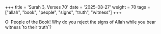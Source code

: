+++
title = 'Surah 3, Verses 70'
date = '2025-08-27'
weight = 70
tags = ["allah", "book", "people", "signs", "truth", "witness"]
+++

O  People of the Book! Why do you reject the signs of Allah while you bear witness ˹to their truth˺?